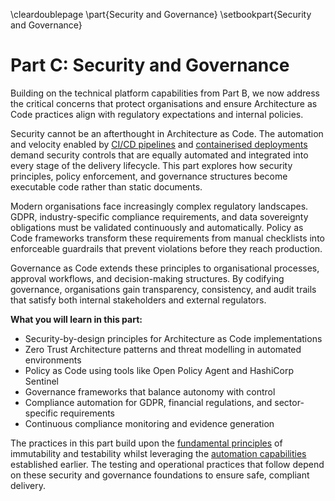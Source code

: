 \cleardoublepage
\part{Security and Governance}
\setbookpart{Security and Governance}

# Part C: Security and Governance

Building on the technical platform capabilities from Part B, we now address the critical concerns that protect organisations and ensure Architecture as Code practices align with regulatory expectations and internal policies.

Security cannot be an afterthought in Architecture as Code. The automation and velocity enabled by [CI/CD pipelines](05_automation_devops_cicd.md) and [containerised deployments](07_containerisation.md) demand security controls that are equally automated and integrated into every stage of the delivery lifecycle. This part explores how security principles, policy enforcement, and governance structures become executable code rather than static documents.

Modern organisations face increasingly complex regulatory landscapes. GDPR, industry-specific compliance requirements, and data sovereignty obligations must be validated continuously and automatically. Policy as Code frameworks transform these requirements from manual checklists into enforceable guardrails that prevent violations before they reach production.

Governance as Code extends these principles to organisational processes, approval workflows, and decision-making structures. By codifying governance, organisations gain transparency, consistency, and audit trails that satisfy both internal stakeholders and external regulators.

**What you will learn in this part:**

- Security-by-design principles for Architecture as Code implementations
- Zero Trust Architecture patterns and threat modelling in automated environments
- Policy as Code using tools like Open Policy Agent and HashiCorp Sentinel
- Governance frameworks that balance autonomy with control
- Compliance automation for GDPR, financial regulations, and sector-specific requirements
- Continuous compliance monitoring and evidence generation

The practices in this part build upon the [fundamental principles](02_fundamental_principles.md) of immutability and testability whilst leveraging the [automation capabilities](05_automation_devops_cicd.md) established earlier. The testing and operational practices that follow depend on these security and governance foundations to ensure safe, compliant delivery.
